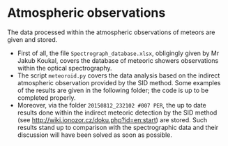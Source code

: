 # Atmospheric observations
The data processed within the atmospheric observations of meteors are given and stored.
* First of all, the file `Spectrograph_database.xlsx`, obligingly given by Mr Jakub Koukal, covers the database of meteoric showers observations within the optical spectrography.
* The script `meteoroid.py` covers the data analysis based on the indirect atmospheric observation provided by the SID method. Some examples of the results are given in the following folder; the code is up to be completed properly.
* Moreover, via the folder `20150812_232102 #007 PER`, the up to date results done within the indirect meteoric detection by the SID method (see http://wiki.ionozor.cz/doku.php?id=en:start) are stored.
Such results stand up to comparison with the spectrographic data and their discussion will have been solved as soon as possible.
